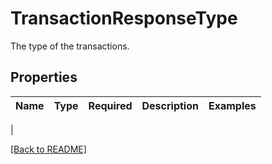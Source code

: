 # TransactionResponseType

The type of the transactions.

## Properties

| Name | Type | Required | Description | Examples |
|------------|:-------------:|:-------------:|-------------|:-------------:|
| 


[[Back to README]](../../README.md)